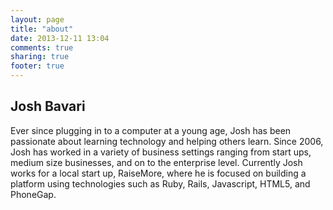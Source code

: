 ```yaml
---
layout: page
title: "about"
date: 2013-12-11 13:04
comments: true
sharing: true
footer: true
---
```


## Josh Bavari 

Ever since plugging in to a computer at a young age, Josh has been passionate about learning technology and helping others learn. Since 2006, Josh has worked in a variety of business settings ranging from start ups, medium size businesses, and on to the enterprise level. Currently Josh works for a local start up, RaiseMore, where he is focused on building a platform using technologies such as Ruby, Rails, Javascript, HTML5, and PhoneGap.